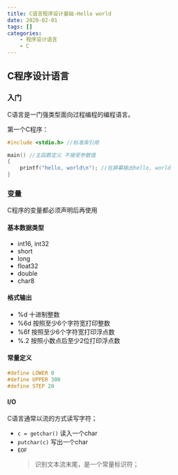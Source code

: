 ```yaml
---
title: C语言程序设计基础-Hello world
date: 2020-02-01
tags: []
categories:
    - 程序设计语言
    - C
---
```

## C程序设计语言

### 入门

C语言是一门强类型面向过程编程的编程语言。

第一个C程序：

```C
#include <stdio.h> //标准库引用

main() //主函数定义 不接受参数值
{
	printf("hello, world\n"); //在屏幕输出hello, world
}
```

### 变量

C程序的变量都必须声明后再使用

#### 基本数据类型

- int16, int32
- short
- long
- float32
- double
- char8

#### 格式输出

- %d 十进制整数
- %6d 按照至少6个字符宽打印整数
- %6f 按照至少6个字符宽打印浮点数
- %.2 按照小数点后至少2位打印浮点数

#### 常量定义

```C
#define LOWER 0
#define UPPER 300
#define STEP 20
```

#### I/O

C语言通常以流的方式读写字符；

- `c = getchar()` 读入一个char
- `putchar(c)` 写出一个char
- `EOF`
    > 识别文本流末尾，是一个常量标识符；
